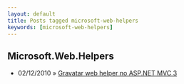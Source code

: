 ```yaml
---
layout: default
title: Posts tagged microsoft-web-helpers
keywords: [microsoft-web-helpers]
---
```

<h2 class="category">Microsoft.Web.Helpers</h2>
<ul class="posts">
<li>
<p>
<span class="date">02/12/2010</span> &raquo; 
<a href="/blog/gravatar-web-helper-no-asp-net-mvc-3">Gravatar web helper no ASP.NET MVC 3</a>
</p>
</li> 
</ul>

